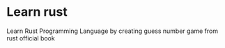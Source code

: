 # Learn rust

Learn Rust Programming Language by creating guess number game from rust official book
